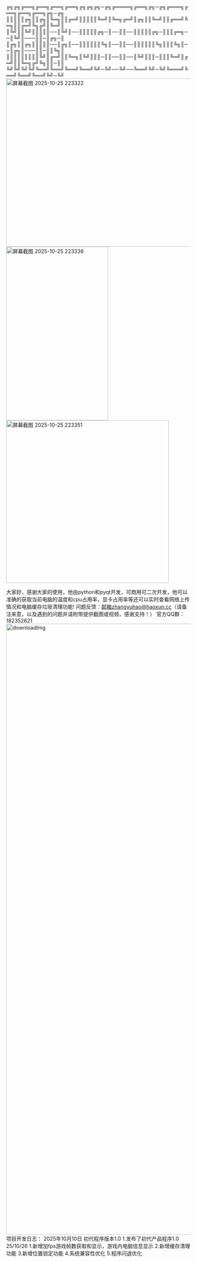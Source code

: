 ╔╗╔╗╔══╗╔══╗╔══╗╔══╗╔╗╔╗╔╗─╔╗╔════╗╔══╗╔╗─╔╗╔═══╗╔══╗╔══╗╔══╗╔╗─╔╗ ║║║║║╔╗║║╔╗║╚═╗║║╔═╝║║║║║╚═╝║╚═╗╔═╝║╔╗║║╚═╝║║╔══╝╚═╗║║╔═╝╚╗╔╝║╚═╝║ ║╚╝║║╚╝║║║║║──║╚╝║──║║║║║╔╗─║──║║──║║║║║╔╗─║║║╔═╗──║╚╝║───║║─║╔╗─║ ║╔╗║║╔╗║║║║║──║╔╗║──║║║║║║╚╗║──║║──║║║║║║╚╗║║║╚╗║──║╔╗║───║║─║║╚╗║ ║║║║║║║║║╚╝║╔═╝║║╚═╗║╚╝║║║─║║──║║──║╚╝║║║─║║║╚═╝║╔═╝║║╚═╗╔╝╚╗║║─║║ ╚╝╚╝╚╝╚╝╚══╝╚══╝╚══╝╚══╝╚╝─╚╝──╚╝──╚══╝╚╝─╚╝╚═══╝╚══╝╚══╝╚══╝╚╝─╚╝
<img width="586" height="458" alt="屏幕截图 2025-10-25 223322" src="https://github.com/user-attachments/assets/708a551c-a710-4696-ab2d-f35ea69eb58e" />
<img width="278" height="473" alt="屏幕截图 2025-10-25 223336" src="https://github.com/user-attachments/assets/9adc5d64-e36b-4167-9b73-058612a63404" />
<img width="444" height="443" alt="屏幕截图 2025-10-25 223351" src="https://github.com/user-attachments/assets/a4cadc80-21a1-4963-9b06-59cfba11b905" />

大家好，感谢大家的使用，他由python和pyqt开发，可商用可二次开发，他可以准确的获取当前电脑的温度和cpu占用率，显卡占用率等还可以实时查看网络上传情况和电脑缓存垃圾清理功能!
问题反馈：邮箱zhangyuhao@haoxun.cc（请备注来意，以及遇到的问题并请附带提供截图或视频，感谢支持！） 官方QQ群：182352621
<img width="1706" height="1664" alt="downloadImg" src="https://github.com/user-attachments/assets/b12349c6-2919-4526-bb27-5ceb928d84a4" />
项目开发日志： 2025年10月10日 初代程序版本1.0 1.发布了初代产品程序1.0
              25/10/26 1.新增加fps游戏帧数获取和显示，游戏内电脑信息显示
                       2.新增缓存清理功能
                       3.新增位置锁定功能
                       4.系统兼容性优化
                       5.程序闪退优化
